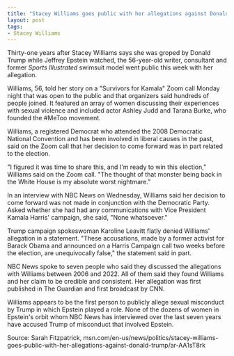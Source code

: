 ```yaml
---
title: "Stacey Williams goes public with her allegations against Donald Trump"
layout: post
tags:
- Stacey Williams
---
```


Thirty-one years after Stacey Williams says she was groped by Donald Trump while Jeffrey Epstein watched, the 56-year-old writer, consultant and former *Sports Illustrated* swimsuit model went public this week with her allegation.

Williams, 56, told her story on a "Survivors for Kamala" Zoom call Monday night that was open to the public and that organizers said hundreds of people joined. It featured an array of women discussing their experiences with sexual violence and included actor Ashley Judd and Tarana Burke, who founded the #MeToo movement.

Williams, a registered Democrat who attended the 2008 Democratic National Convention and has been involved in liberal causes in the past, said on the Zoom call that her decision to come forward was in part related to the election.

"I figured it was time to share this, and I'm ready to win this election," Williams said on the Zoom call. "The thought of that monster being back in the White House is my absolute worst nightmare."

In an interview with NBC News on Wednesday, Williams said her decision to come forward was not made in conjunction with the Democratic Party. Asked whether she had had any communications with Vice President Kamala Harris' campaign, she said, "None whatsoever."

Trump campaign spokeswoman Karoline Leavitt flatly denied Williams' allegation in a statement. "These accusations, made by a former activist for Barack Obama and announced on a Harris Campaign call two weeks before the election, are unequivocally false," the statement said in part.

NBC News spoke to seven people who said they discussed the allegations with Williams between 2006 and 2022. All of them said they found Williams and her claim to be credible and consistent. Her allegation was first published in The Guardian and first broadcast by CNN.

Williams appears to be the first person to publicly allege sexual misconduct by Trump in which Epstein played a role. None of the dozens of women in Epstein's orbit whom NBC News has interviewed over the last seven years have accused Trump of misconduct that involved Epstein.

Source: Sarah Fitzpatrick, msn.com/en-us/news/politics/stacey-williams-goes-public-with-her-allegations-against-donald-trump/ar-AA1sT8rk
